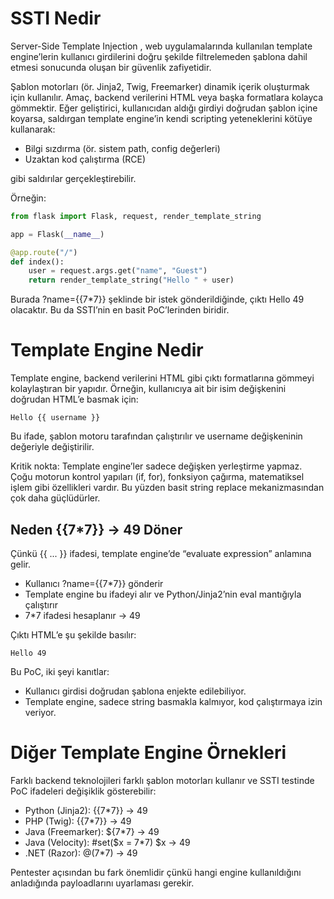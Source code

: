 # SSTI Nedir
Server-Side Template Injection , web uygulamalarında kullanılan template engine’lerin kullanıcı girdilerini doğru şekilde filtrelemeden şablona dahil etmesi sonucunda oluşan bir güvenlik zafiyetidir.

Şablon motorları (ör. Jinja2, Twig, Freemarker) dinamik içerik oluşturmak için kullanılır. Amaç, backend verilerini HTML veya başka formatlara kolayca gömmektir. Eğer geliştirici, kullanıcıdan aldığı girdiyi doğrudan şablon içine koyarsa, saldırgan template engine’in kendi scripting yeteneklerini kötüye kullanarak:

- Bilgi sızdırma (ör. sistem path, config değerleri)
- Uzaktan kod çalıştırma (RCE)

gibi saldırılar gerçekleştirebilir.

Örneğin:
```py
from flask import Flask, request, render_template_string

app = Flask(__name__)

@app.route("/")
def index():
    user = request.args.get("name", "Guest")
    return render_template_string("Hello " + user)
```

Burada ?name={{7*7}} şeklinde bir istek gönderildiğinde, çıktı Hello 49 olacaktır. Bu da SSTI’nin en basit PoC’lerinden biridir.

# Template Engine Nedir
Template engine, backend verilerini HTML gibi çıktı formatlarına gömmeyi kolaylaştıran bir yapıdır. Örneğin, kullanıcıya ait bir isim değişkenini doğrudan HTML’e basmak için:
```jinja
Hello {{ username }}
```

Bu ifade, şablon motoru tarafından çalıştırılır ve username değişkeninin değeriyle değiştirilir.

Kritik nokta: Template engine’ler sadece değişken yerleştirme yapmaz. Çoğu motorun kontrol yapıları (if, for), fonksiyon çağırma, matematiksel işlem gibi özellikleri vardır. Bu yüzden basit string replace mekanizmasından çok daha güçlüdürler.

## Neden {{7*7}} → 49 Döner
Çünkü {{ ... }} ifadesi, template engine’de “evaluate expression” anlamına gelir.

- Kullanıcı ?name={{7*7}} gönderir
- Template engine bu ifadeyi alır ve Python/Jinja2’nin eval mantığıyla çalıştırır
- 7*7 ifadesi hesaplanır → 49

Çıktı HTML’e şu şekilde basılır:
```
Hello 49
```

Bu PoC, iki şeyi kanıtlar:
- Kullanıcı girdisi doğrudan şablona enjekte edilebiliyor.
- Template engine, sadece string basmakla kalmıyor, kod çalıştırmaya izin veriyor.

# Diğer Template Engine Örnekleri
Farklı backend teknolojileri farklı şablon motorları kullanır ve SSTI testinde PoC ifadeleri değişiklik gösterebilir:

- Python (Jinja2): {{7*7}} → 49
- PHP (Twig): {{7*7}} → 49
- Java (Freemarker): ${7*7} → 49
- Java (Velocity): #set($x = 7*7) $x → 49
- .NET (Razor): @(7*7) → 49

Pentester açısından bu fark önemlidir çünkü hangi engine kullanıldığını anladığında payloadlarını uyarlaması gerekir.